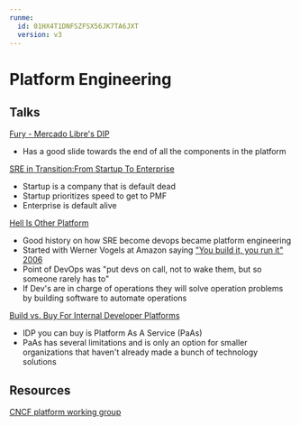 ```yaml
---
runme:
  id: 01HX4T1DNFSZFSX56JK7TA6JXT
  version: v3
---
```


# Platform Engineering

## Talks

[Fury - Mercado Libre's DIP](https://youtu.be/y-X1ZcPxRnI)

* Has a good slide towards the end of all the components in the platform

[SRE in Transition:From Startup To Enterprise](https://youtu.be/PhNeEu_B0s0)

* Startup is a company that is default dead
* Startup prioritizes speed to get to PMF
* Enterprise is default alive

[Hell Is Other Platform](https://www.youtube.com/watch?v=jNP4nzIMK8E)
* Good history on how SRE become devops became platform engineering
* Started with Werner Vogels at Amazon saying ["You build it, you run it" 2006](https://youtu.be/jNP4nzIMK8E?t=298)
* Point of DevOps was "put devs on call, not to wake them, but so someone rarely has to"
* If Dev's are in charge of operations they will solve operation problems by building software to automate operations

[Build vs. Buy For Internal Developer Platforms](https://humanitec.com/blog/build-vs-buy-internal-developer-platform-for-enterprise)
* IDP you can buy is Platform As A Service (PaAs)
* PaAs has several limitations and is only an option for smaller organizations that haven't already made a bunch of technology solutions

## Resources

[CNCF platform working group](https://tag-app-delivery.cncf.io/whitepapers/platforms/)